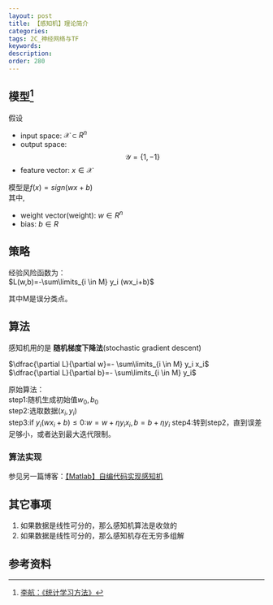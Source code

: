 ```yaml
---
layout: post
title: 【感知机】理论简介
categories:
tags: 2C_神经网络与TF
keywords:
description:
order: 280
---
```


## 模型[^lihang]

假设
- input space: $\mathscr{X} \subset R^n$
- output space: $$\mathscr{Y} =\{1,-1 \}$$  
- feature vector: $x\in \mathscr{X}$  



模型是$f(x)=sign(wx+b)$  
其中,  
- weight vector(weight): $w\in R^n$
- bias: $b\in R$

## 策略

经验风险函数为：  
$L(w,b)=-\sum\limits_{i \in M} y_i (wx_i+b)$  

其中M是误分类点。  

## 算法

感知机用的是 **随机梯度下降法**(stochastic gradient descent)  

$\dfrac{\partial L}{\partial w}=- \sum\limits_{i \in M} y_i x_i$  
$\dfrac{\partial L}{\partial b}=- \sum\limits_{i \in M} y_i$  


原始算法：  
step1:随机生成初始值$w_0,b_0$  
step2:选取数据$(x_i,y_i)$  
step3:if $y_i(wx_i+b) \leq 0$:$w=w+\eta y_i x_i,b=b+\eta y_i$
step4:转到step2，直到误差足够小，或者达到最大迭代限制。  

### 算法实现

参见另一篇博客：[【Matlab】自编代码实现感知机](http://www.guofei.site/2016/05/06/MatlabPerceptron.html)


## 其它事项

1. 如果数据是线性可分的，那么感知机算法是收敛的
2. 如果数据是线性可分的，那么感知机存在无穷多组解




## 参考资料
[^lihang]: [李航：《统计学习方法》](https://www.weibo.com/u/2060750830?refer_flag=1005055013_)
